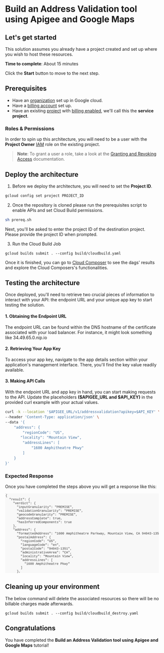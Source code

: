 # Build an Address Validation tool using Apigee and Google Maps

## Let's get started 

This solution assumes you already have a project created and set up where you wish to host these resources.

**Time to complete**: About 15 minutes

Click the **Start** button to move to the next step.

## Prerequisites 

- Have an [organization][2] set up in Google cloud.
- Have a [billing account][3] set up.
- Have an existing [project][4] with [billing
  enabled][5], we'll call this the **service project**.

### Roles & Permissions 

In order to spin up this architecture, you will need to be a user with the
**Project Owner** [IAM][6] role on the existing project.

> __Note__: To grant a user a role, take a look at the [Granting and Revoking Access][7] documentation.

## Deploy the architecture 

1. Before we deploy the architecture, you will need to set the **Project ID**.

```bash
gcloud config set project PROJECT_ID
```

2. Once the repository is cloned please run the prerequisites script to enable APIs and set Cloud Build permissions.

```bash
sh prereq.sh
```
Next, you'll be asked to enter the project ID of the destination project. Please provide the project ID when prompted.

3. Run the Cloud Build Job
```
gcloud builds submit . --config build/cloudbuild.yaml
```

Once it is finished, you can go to [Cloud Composer](https://console.cloud.google.com/composer/environments) to see the dags' results and explore the Cloud Composers's functionalities.


## Testing the architecture

Once deployed, you'll need to retrieve two crucial pieces of information to interact with your API: the endpoint URL and your unique app key to start testing the solution.

#### 1. Obtaining the Endpoint URL
The endpoint URL can be found within the DNS hostname of the certificate associated with your load balancer. For instance, it might look something like 34.49.65.0.nip.io

#### 2. Retrieving Your App Key
To access your app key, navigate to the app details section within your application's management interface. There, you'll find the key value readily available.

#### 3. Making API Calls
With the endpoint URL and app key in hand, you can start making requests to the API. Update the placeholders **($APIGEE_URL and $API_KEY)** in the provided curl example with your actual values.

```bash
curl -k --location '$APIGEE_URL/v1/addressvalidation?apikey=$API_KEY' \
--header 'Content-Type: application/json' \
--data '{
    "address": {
        "regionCode": "US",
       "locality": "Mountain View",
        "addressLines": [
            "1600 Amphitheatre Pkwy"
        ]
    }
}'
```

### Expected Response
Once you have completed the steps above you will get a response like this:

![architecture](assets/result.png)

## Cleaning up your environment

The below command will delete the associated resources so there will be no billable charges made afterwards.
```
gcloud builds submit . --config build/cloudbuild_destroy.yaml
```

## Congratulations 

You have completed the **Build an Address Validation tool using Apigee and Google Maps** tutorial!

[1]: https://github.com/googlestaging/deploystack-gcs-to-bq-with-least-privileges
[2]: https://cloud.google.com/resource-manager/docs/creating-managing-organization
[3]: https://cloud.google.com/billing/docs/how-to/manage-billing-account
[4]: https://cloud.google.com/resource-manager/docs/creating-managing-projects
[5]: https://cloud.google.com/billing/docs/how-to/modify-project
[6]: https://cloud.google.com/iam
[7]: https://cloud.google.com/iam/docs/granting-changing-revoking-access#grant-single-role

